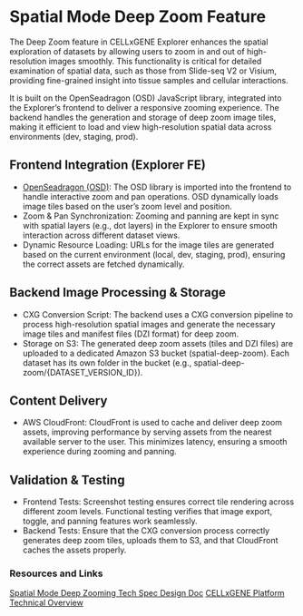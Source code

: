 # Spatial Mode Deep Zoom Feature

The Deep Zoom feature in CELLxGENE Explorer enhances the spatial exploration of datasets by allowing users to zoom in and out of high-resolution images smoothly. This functionality is critical for detailed examination of spatial data, such as those from Slide-seq V2 or Visium, providing fine-grained insight into tissue samples and cellular interactions.

It is built on the OpenSeadragon (OSD) JavaScript library, integrated into the Explorer’s frontend to deliver a responsive zooming experience. The backend handles the generation and storage of deep zoom image tiles, making it efficient to load and view high-resolution spatial data across environments (dev, staging, prod).

## Frontend Integration (Explorer FE)

- [OpenSeadragon (OSD)](https://openseadragon.github.io/): The OSD library is imported into the frontend to handle interactive zoom and pan operations. OSD dynamically loads image tiles based on the user’s zoom level and position.
- Zoom & Pan Synchronization: Zooming and panning are kept in sync with spatial layers (e.g., dot layers) in the Explorer to ensure smooth interaction across different dataset views.
- Dynamic Resource Loading: URLs for the image tiles are generated based on the current environment (local, dev, staging, prod), ensuring the correct assets are fetched dynamically.

## Backend Image Processing & Storage

- CXG Conversion Script: The backend uses a CXG conversion pipeline to process high-resolution spatial images and generate the necessary image tiles and manifest files (DZI format) for deep zoom.
- Storage on S3: The generated deep zoom assets (tiles and DZI files) are uploaded to a dedicated Amazon S3 bucket (spatial-deep-zoom). Each dataset has its own folder in the bucket (e.g., spatial-deep-zoom/{DATASET_VERSION_ID}).

## Content Delivery

- AWS CloudFront: CloudFront is used to cache and deliver deep zoom assets, improving performance by serving assets from the nearest available server to the user. This minimizes latency, ensuring a smooth experience during zooming and panning.

## Validation & Testing

- Frontend Tests: Screenshot testing ensures correct tile rendering across different zoom levels. Functional testing verifies that image export, toggle, and panning features work seamlessly.
- Backend Tests: Ensure that the CXG conversion process correctly generates deep zoom tiles, uploads them to S3, and that CloudFront caches the assets properly.

### Resources and Links
[Spatial Mode Deep Zooming Tech Spec Design Doc](https://docs.google.com/document/d/1Jp5ePtAk6uXYZjY8XVkdfr0jf1IG0MJj8H_clPuRdFY)
[CELLxGENE Platform Technical Overview](https://docs.google.com/document/d/19IZbojtc7eofV75NnL5C6fCgBJB13KIswWNOn12xAa0)


